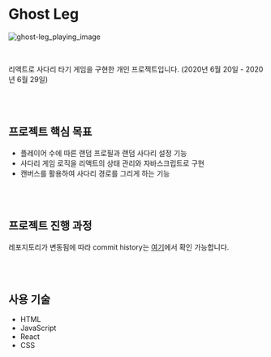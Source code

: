 # Ghost Leg

![ghost-leg_playing_image](https://user-images.githubusercontent.com/60292183/94452732-d1df9d00-01ea-11eb-938a-09f377f53a15.gif)

<br>

리액트로 사다리 타기 게임을 구현한 개인 프로젝트입니다. (2020년 6월 20일 - 2020년 6월 29일)

<br>
<br>

## 프로젝트 핵심 목표

- 플레이어 수에 따른 랜덤 프로필과 랜덤 사다리 설정 기능
- 사다리 게임 로직을 리액트의 상태 관리와 자바스크립트로 구현
- 캔버스를 활용하여 사다리 경로를 그리게 하는 기능

<br>
<br>

## 프로젝트 진행 과정

레포지토리가 변동됨에 따라 commit history는 [여기](https://github.com/kimfriendship/study-react/commits/master?after=a8c490198ad5f871558779464494383b73923266+34)에서 확인 가능합니다.

<br>
<br>

## 사용 기술

- HTML
- JavaScript
- React
- CSS
